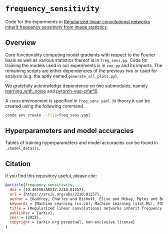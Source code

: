 # `frequency_sensitivity`

Code for the experiments in [Regularized linear convolutional networks inherit
frequency sensitivity from image statistics](https://arxiv.org/abs/2210.01257).

## Overview

Core functionality computing model gradients with respect to the Fourier basis
as well as various statistics thereof is in `freq_sens.py`. Code for training
the models used in our experiments is in `zoo.py` and its imports. The remaining
scripts are either dependencies of the previous two or used for analysis (e.g.
the aptly named `generate_all_plots.py`).

We gratefully acknowledge dependence on two submodules, namely
[learning_with_noise](https://github.com/mbaradad/learning_with_noise) and
[pytorch-vgg-cifar10](https://github.com/chengyangfu/pytorch-vgg-cifar10.git).

A `conda` environment is specified in `freq_sens.yaml`. In theory it can be
created using the following command.

``` bash
conda env create --file=freq_sens.yaml 
```

## Hyperparameters and model accuracies

Tables of training hyperparameters and model accuracies
can be found in `./model_details`.

## Citation

If you find this repository useful, please cite:

```bibtex
@article{frequency_sensitivity,
  doi = {10.48550/ARXIV.2210.01257},
  url = {https://arxiv.org/abs/2210.01257},
  author = {Godfrey, Charles and Bishoff, Elise and Mckay, Myles and Brown, Davis and Jorgenson, Grayson and Kvinge, Henry and Byler, Eleanor},
  keywords = {Machine Learning (cs.LG), Machine Learning (stat.ML), FOS: Computer and information sciences, FOS: Computer and information sciences},
  title = {Regularized linear convolutional networks inherit frequency sensitivity from image statistics},
  publisher = {arXiv},
  year = {2022},
  copyright = {arXiv.org perpetual, non-exclusive license}
}
```

